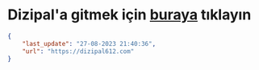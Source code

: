 # Dizipal'a gitmek için [buraya](https://dizipal612.com) tıklayın
    
```json
{
    "last_update": "27-08-2023 21:40:36",
    "url": "https://dizipal612.com"
}
```
